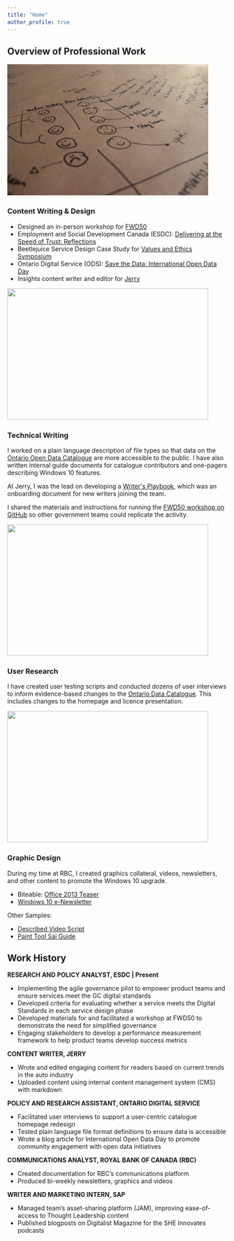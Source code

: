 ```yaml
---
title: "Home"
author_profile: true
---
```

## Overview of Professional Work
<p align="left">
  <img width="460" height="300" src="https://github.com/janelu01/portfolio/blob/master/assets/images/fwd50.jpg">
</p>

### Content Writing & Design
* Designed an in-person workshop for [FWD50](https://next.fwd50.com/session/69/delivering-at-the-speed-of-trust)
* Employment and Social Development Canada (ESDC): [Delivering at the Speed of Trust: Reflections](https://medium.com/good-trouble/delivering-at-the-speed-of-trust-reflections-19eedf83fdc0)
* Beetlejuice Service Design Case Study for [Values and Ethics Symposium](https://drive.google.com/file/d/14evlp8aFsLpK3Xx-3QzMtD-B0c3AcSO5/view?usp=sharing)
* Ontario Digital Service (ODS): [Save the Data: International Open Data Day](https://medium.com/ontariodigital/save-the-data-international-open-data-day-9150c19da489)
* Insights content writer and editor for [Jerry](https://getjerry.com/advice/author/jane-lu2)

<p align="left">
  <img width="460" height="300" src="https://janeluwrites.files.wordpress.com/2021/06/pens-unsplash.jpg?w=1024">
</p>

### Technical Writing
I worked on a plain language description of file types so that data on the [Ontario Open Data Catalogue](https://data.ontario.ca/en/about#training-materials) are more accessible to the public. I have also written internal guide documents for catalogue contributors and one-pagers describing Windows 10 features.

At Jerry, I was the lead on developing a [Writer's Playbook](https://drive.google.com/file/d/1AXB5i9ev13MaogTONPgO7yNGR4_8_Df4/view?usp=sharing), which was an onboarding document for new writers joining the team. 

I shared the materials and instructions for running the [FWD50 workshop on GitHub](https://github.com/DTS-STN/digital-service-reviews/tree/main/assets/capture-the-approval) so other government teams could replicate the activity.  

<p align="left">
  <img width="460" height="300" src="https://janeluwrites.files.wordpress.com/2021/06/ux-indonesia-w00fke6e8ze-unsplash.jpg?w=1024">
</p>

### User Research
I have created user testing scripts and conducted dozens of user interviews to inform evidence-based changes to the [Ontario Data Catalogue](https://data.ontario.ca/en/about#training-materials). This includes changes to the homepage and licence presentation.

<p align="left">
  <img width="460" height="300" src="https://janeluwrites.files.wordpress.com/2021/06/ods.jpg?w=800">
</p>

### Graphic Design
During my time at RBC, I created graphics collateral, videos, newsletters, and other content to promote the Windows 10 upgrade.

* Biteable: [Office 2013 Teaser](https://biteable.com/watch/office-2013-teaser-2046108/f2cf3204b8578c8110f82158145495876e0179d2)
* [Windows 10 e-Newsletter](https://janeluwrites.files.wordpress.com/2021/06/win10-enewsletter-dec-13-2018-v4.pdf)

Other Samples:
* [Described Video Script](https://janeluwrites.files.wordpress.com/2021/06/windows-10-teaser-video-english-script-a.pdf)
* [Paint Tool Sai Guide](https://janeluwrites.files.wordpress.com/2021/06/f81fec_d596f1871ce142fabd401aef8b8cbb7a.pdf)

## Work History
**RESEARCH AND POLICY ANALYST, ESDC | Present**

* Implementing the agile governance pilot to empower product teams and ensure services meet the GC digital standards 
* Developed criteria for evaluating whether a service meets the Digital Standards in each service design phase 
* Developed materials for and facilitated a workshop at FWD50 to demonstrate the need for simplified governance
* Engaging stakeholders to develop a performance measurement framework to help product teams develop success metrics

**CONTENT WRITER, JERRY**

* Wrote and edited engaging content for readers based on current trends in the auto industry
* Uploaded content using internal content management system (CMS) with markdown

**POLICY AND RESEARCH ASSISTANT, ONTARIO DIGITAL SERVICE**

* Facilitated user interviews to support a user-centric catalogue homepage redesign
* Tested plain language file format definitions to ensure data is accessible
* Wrote a blog article for International Open Data Day to promote community engagement with open data initiatives

**COMMUNICATIONS ANALYST, ROYAL BANK OF CANADA (RBC)**

* Created documentation for RBC’s communications platform
* Produced bi-weekly newsletters, graphics and videos

**WRITER AND MARKETING INTERN, SAP**

* Managed team’s asset-sharing platform (JAM), improving ease-of-access to Thought Leadership content
* Published blogposts on Digitalist Magazine for the SHE Innovates podcasts
